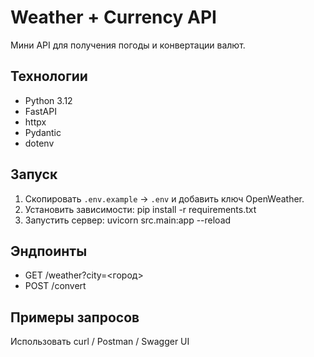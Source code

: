 # Weather + Currency API

Мини API для получения погоды и конвертации валют.

## Технологии
- Python 3.12
- FastAPI
- httpx
- Pydantic
- dotenv

## Запуск
1. Скопировать `.env.example` → `.env` и добавить ключ OpenWeather.
2. Установить зависимости:
pip install -r requirements.txt
3. Запустить сервер:
uvicorn src.main:app --reload

## Эндпоинты
- GET /weather?city=<город>
- POST /convert

## Примеры запросов
Использовать curl / Postman / Swagger UI

